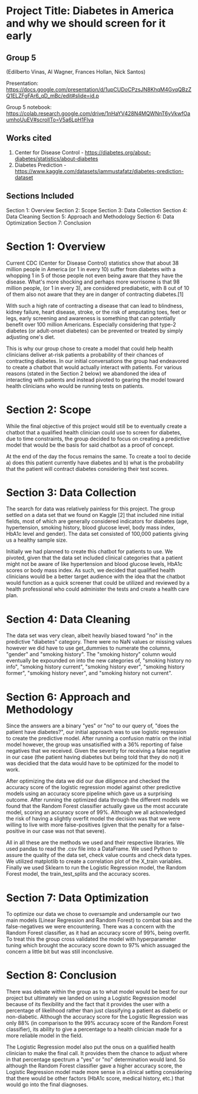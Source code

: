 
# Project Title: Diabetes in America and why we should screen for it early
## Group 5 
(Edilberto Vinas, Al Wagner, Frances Hollan, Nick Santos)

Presentation: https://docs.google.com/presentation/d/1upCUDoCPzsJN8KhqM4GvqQBzZQ1ELZFgFAr6_qD_mBc/edit#slide=id.p

Group 5 notebook: https://colab.research.google.com/drive/1nHaYV428N4MQWNnT6yVkwfOaumhoUuEV#scrollTo=V5a6LpH1Flva

## Works cited
1. Center for Disease Control - https://diabetes.org/about-diabetes/statistics/about-diabetes
2. Diabetes Prediction - https://www.kaggle.com/datasets/iammustafatz/diabetes-prediction-dataset

## Sections Included
Section 1: Overview
Section 2: Scope
Section 3: Data Collection
Section 4: Data Cleaning
Section 5: Approach and Methodology
Section 6: Data Optimization
Section 7: Conclusion

# Section 1: Overview
Current CDC (Center for Disease Control) statistics show that about 38 million people in America (or 1 in every 10) suffer from diabetes with a whopping 1 in 5 of those people not even being aware that they have the disease. What's more shocking and perhaps more worrisome is that 98 million people, (or 1 in every 3), are considered prediabetic, with 8 out of 10 of them also not aware that they are in danger of contracting diabetes.[1]

With such a high rate of contracting a disease that can lead to blindness, kidney failure, heart disease, stroke, or the risk of amputating toes, feet or legs, early screening and awareness is something that can potentially benefit over 100 million Americans. Especially considering that type-2 diabetes (or adult-onset diabetes) can be prevented or treated by simply adjusting one's diet.

This is why our group chose to create a model that could help health clinicians deliver at-risk patients a probability of their chances of contracting diabetes. In our initial conversations the group had endeavored to create a chatbot that would actually interact with patients. For various reasons (stated in the Section 2 below) we abandoned the idea of interacting with patients and instead pivoted to gearing the model toward health clinicians who would be running tests on patients.

# Section 2: Scope
While the final objective of this project would still be to eventually create a chatbot that a qualified health clinician could use to screen for diabetes, due to time constraints, the group decided to focus on creating a predictive model that would be the basis for said chatbot as a proof of concept.

At the end of the day the focus remains the same. To create a tool to decide a) does this patient currently have diabetes and b) what is the probability that the patient will contract diabetes considering their test scores.

# Section 3: Data Collection
The search for data was relatively painless for this project. The group settled on a data set that we found on Kaggle [2] that included nine initial fields, most of which are generally considered indicators for diabetes (age, hypertension, smoking history, blood glucose level, body mass index, HbA1c level and gender). The data set consisted of 100,000 patients giving us a healthy sample size. 

Initially we had planned to create this chatbot for patients to use. We pivoted, given that the data set included clinical categories that a patient might not be aware of like hypertension and blood glucose levels, HbA1c scores or body mass index. As such, we decided that qualified health clinicians would be a better target audience with the idea that the chatbot would function as a quick screener that could be utilized and reviewed by a health professional who could administer the tests and create a health care plan.

# Section 4: Data Cleaning
The data set was very clean, albeit heavily biased toward "no" in the predictive "diabetes" category. There were no NaN values or missing values however we did have to use get_dummies to numerate the columns, "gender" and "smoking history". The "smoking history" column would eventually be expounded on into the new categories of, "smoking history no info", "smoking history current", "smoking history ever", "smoking history former", "smoking history never", and "smoking history not current".

# Section 6: Approach and Methodology
Since the answers are a binary "yes" or "no" to our query of, "does the patient have diabetes?", our initial approach was to use logistic regression to create the predictive model. After running a confusion matrix on the initial model however, the group was unsatisified with a 36% reporting of false negatives that we received. Given the severity for receiving a false negative in our case (the patient having diabetes but being told that they do not) it was decidied that the data would have to be optimized for the model to work.

After optimizing the data we did our due diligence and checked the accuracy score of the logistic regression model against other predictive models using an accuracy score pipeline which gave us a surprising outcome. After running the optimized data through the different models we found that the Random Forest classifier actually gave us the most accurate model, scoring an accuracy score of 99%. Although we all acknowledged the risk of having a slightly overfit model the decision was that we were willing to live with more false-positives (given that the penalty for a false-positive in our case was not that severe).

All in all these are the methods we used and their respective libraries. We used pandas to read the .csv file into a DataFrame. We used Python to assure the quality of the data set, check value counts and check data types. We utilized matplotlib to create a correlation plot of the X_train variables. Finally we used Sklearn to run the Logistic Regression model, the Random Forest model, the train_test_splits and the accuracy scores.

# Section 7: Data Optimization
To optimize our data we chose to oversample and undersample our two main models (Linear Regression and Random Forest) to combat bias and the false-negatives we were encountering. There was a concern with the Random Forest classifier, as it had an accuracy score of 99%, being overfit. To treat this the group cross validated the model with hyperparameter tuning which brought the accuracy score down to 97% which assuaged the concern a little bit but was still inconclusive.

# Section 8: Conclusion
There was debate within the group as to what model would be best for our project but ultimately we landed on using a Logistic Regression model because of its flexibility and the fact that it provides the user with a percentage of likelihood rather than just classifying a patient as diabetic or non-diabetic. Although the accuracy score for the Logistic Regression was only 88% (in comparison to the 99% accuracy score of the Random Forest classifier), its ability to give a percentage to a health clinician made for a more reliable model in the field.

The Logistic Regression model also put the onus on a qualified health clinician to make the final call. It provides them the chance to adjust where in that percentage spectrum a "yes" or "no" determination would land. So although the Random Forest classifier gave a higher accuracy score, the Logistic Regression model made more sense in a clinical setting considering that there would be other factors (HbA1c score, medical history, etc.) that would go into the final diagnoses.